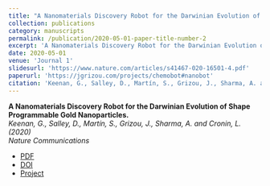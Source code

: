 ```yaml
---
title: "A Nanomaterials Discovery Robot for the Darwinian Evolution of Shape Programmable Gold Nanoparticles."
collection: publications
category: manuscripts
permalink: /publication/2020-05-01-paper-title-number-2
excerpt: 'A Nanomaterials Discovery Robot for the Darwinian Evolution of Shape Programmable Gold Nanoparticles. '
date: 2020-05-01
venue: 'Journal 1'
slidesurl: 'https://www.nature.com/articles/s41467-020-16501-4.pdf'
paperurl: 'https://jgrizou.com/projects/chemobot#nanobot'
citation: 'Keenan, G., Salley, D., Martín, S., Grizou, J., Sharma, A. and Cronin, L. (2020). Nature Communications.'
---
```


**A Nanomaterials Discovery Robot for the Darwinian Evolution of Shape Programmable Gold Nanoparticles.**  
*Keenan, G., Salley, D., Martín, S., Grizou, J., Sharma, A. and Cronin, L. (2020)*  
*Nature Communications*  

- [PDF](https://www.nature.com/articles/s41467-020-16501-4.pdf)  
- [DOI](https://doi.org/10.1038/s41467-020-16501-4)  
- [Project](https://jgrizou.com/projects/chemobot#nanobot)
